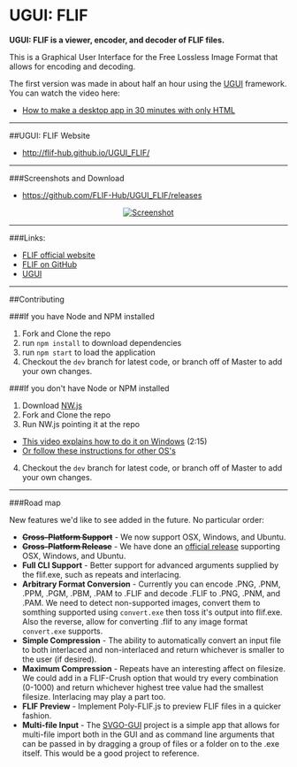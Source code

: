 # UGUI: FLIF

**UGUI: FLIF is a viewer, encoder, and decoder of FLIF files.**

This is a Graphical User Interface for the Free Lossless Image Format that allows for encoding and decoding.

The first version was made in about half an hour using the [UGUI](http://ugui.io) framework. You can watch the video here:

* [How to make a desktop app in 30 minutes with only HTML](https://www.youtube.com/watch?v=qHMRroZ7AAw)

* * *

##UGUI: FLIF Website

* http://flif-hub.github.io/UGUI_FLIF/

* * *

###Screenshots and Download

* https://github.com/FLIF-Hub/UGUI_FLIF/releases

<p align="center"><a href="http://github.com/FLIF-Hub/UGUI_Flif/releases"><img src="http://i.imgur.com/mt80RRZ.gif" alt="Screenshot" /></a></p>

* * *

###Links:

* [FLIF official website](http://flif.info)
* [FLIF on GitHub](https://github.com/FLIF-Hub/FLIF)
* [UGUI](http://ugui.io)

* * *

##Contributing

###If you have Node and NPM installed
1. Fork and Clone the repo
2. run `npm install` to download dependencies
3. run `npm start` to load the application
4. Checkout the `dev` branch for latest code, or branch off of Master to add your own changes.

###If you don't have Node or NPM installed
1. Download [NW.js](http://nwjs.io)
2. Fork and Clone the repo
3. Run NW.js pointing it at the repo
 * [This video explains how to do it on Windows](http://ugui.io/tutorials/getting-started.htm) (2:15)
 * [Or follow these instructions for other OS's](https://github.com/nwjs/nw.js/wiki/How-to-run-apps)
4. Checkout the `dev` branch for latest code, or branch off of Master to add your own changes.

* * *

###Road map

New features we'd like to see added in the future. No particular order:

* **~~Cross-Platform Support~~** - We now support OSX, Windows, and Ubuntu.
* **~~Cross-Platform Release~~** - We have done an [official release](http://github.com/FLIF-Hub/UGUI_FLIF/releases) supporting OSX, Windows, and Ubuntu.
* **Full CLI Support** - Better support for advanced arguments supplied by the flif.exe, such as repeats and interlacing.
* **Arbitrary Format Conversion** - Currently you can encode .PNG, .PNM, .PPM, .PGM, .PBM, .PAM to .FLIF and decode .FLIF to .PNG, .PNM, and .PAM. We need to detect non-supported images, convert them to somthing supported using `convert.exe` then toss it's output into flif.exe. Also the reverse, allow for converting .flif to any image format `convert.exe` supports.
* **Simple Compression** - The ability to automatically convert an input file to both interlaced and non-interlaced and return whichever is smaller to the user (if desired).
* **Maximum Compression** - Repeats have an interesting affect on filesize. We could add in a FLIF-Crush option that would try every combination (0-1000) and return whichever highest tree value had the smallest filesize. Interlacing may play a part too. 
* **FLIF Preview** - Implement Poly-FLIF.js to preview FLIF files in a quicker fashion.
* **Multi-file Input** - The [SVGO-GUI](https://github.com/svg/svgo-gui) project is a simple app that allows for multi-file import both in the GUI and as command line arguments that can be passed in by dragging a group of files or a folder on to the .exe itself. This would be a good project to reference.
